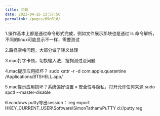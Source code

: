 ```yaml
---
title: 问题
date: 2023-04-16 13:57:56
permalink: /pages/69d016/
---
```


1.操作基本上都是通过命令形式完成，例如文件展示那块也是通过 ls 命令解析，不同的linux可能显示不一样，需要测试

2.路径空格问题，大部分做了转义处理

3.mac打字卡顿，切换输入法，搜狗测过没问题

4.mac提示应用损坏？ sudo xattr -r -d com.apple.quarantine /Applications/BTSHELL.app/

5.mac提示应用损坏？系统偏好设置 » 安全性与隐私，打开允许任何来源 sudo spctl --master-disable

6.windows putty导出session： reg export HKEY_CURRENT_USER\Software\SimonTatham\PuTTY d://putty.reg
